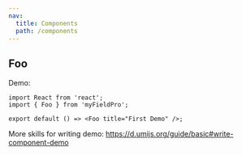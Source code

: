 ```yaml
---
nav:
  title: Components
  path: /components
---
```


## Foo

Demo:

```tsx
import React from 'react';
import { Foo } from 'myFieldPro';

export default () => <Foo title="First Demo" />;
```

More skills for writing demo: https://d.umijs.org/guide/basic#write-component-demo
